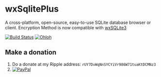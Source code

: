 wxSqlitePlus
============

A cross-platform, open-source, easy-to-use SQLite database browser or client.
Encryption Method is now compatible with [wxSQLite3](https://github.com/moneymanagerex/wxsqlite3)

[![Build Status](https://secure.travis-ci.org/moneymanagerex/wxSqlitePlus.png)](http://travis-ci.org/moneymanagerex/wxSqlitePlus)
[![Ohloh](http://www.ohloh.net/p/wxsqliteplus/widgets/project_thin_badge.gif)](https://www.ohloh.net/p/wxsqliteplus)

## Make a donation
1. Do a donate at my Ripple address: `rUY7DvWqNnSYCYiVr986W71tuaKtDCMNz3` 
2. [![PayPal](https://www.paypalobjects.com/en_US/i/btn/btn_donateCC_LG.gif)](https://www.paypal.com/cgi-bin/webscr?cmd=_donations&business=guanlisheng%40gmail%2ecom&lc=US&item_name=wxSqlitePlus&no_note=0&currency_code=USD&bn=PP%2dDonationsBF%3abtn_donateCC_LG%2egif%3aNonHostedGuest)

